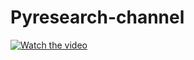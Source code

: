 # Pyresearch-channel


[![Watch the video](https://img.youtube.com/vi/MSq5QmpsAbE/maxresdefault.jpg)](https://www.youtube.com/watch?v=MSq5QmpsAbE&t=10s)
